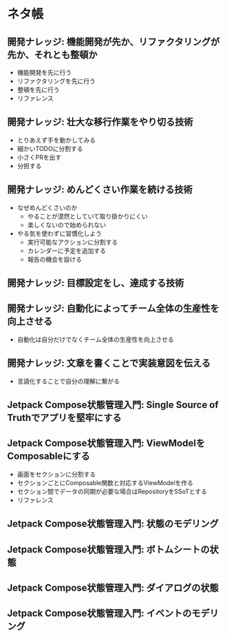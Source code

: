 # ネタ帳
## 開発ナレッジ: 機能開発が先か、リファクタリングが先か、それとも整頓か
- 機能開発を先に行う
- リファクタリングを先に行う
- 整頓を先に行う
- リファレンス
## 開発ナレッジ: 壮大な移行作業をやり切る技術
- とりあえず手を動かしてみる
- 細かいTODOに分割する
- 小さくPRを出す
- 分担する
## 開発ナレッジ: めんどくさい作業を続ける技術
- なぜめんどくさいのか
  - やることが漠然としていて取り掛かりにくい
  - 楽しくないので始められない
- やる気を使わずに習慣化しよう
  - 実行可能なアクションに分割する
  - カレンダーに予定を追加する
  - 報告の機会を設ける
## 開発ナレッジ: 目標設定をし、達成する技術
## 開発ナレッジ: 自動化によってチーム全体の生産性を向上させる
- 自動化は自分だけでなくチーム全体の生産性を向上させる
## 開発ナレッジ: 文章を書くことで実装意図を伝える
- 言語化することで自分の理解に繋がる
## Jetpack Compose状態管理入門: Single Source of Truthでアプリを堅牢にする
## Jetpack Compose状態管理入門: ViewModelをComposableにする
- 画面をセクションに分割する
- セクションごとにComposable関数と対応するViewModelを作る
- セクション間でデータの同期が必要な場合はRepositoryをSSoTとする
- リファレンス
## Jetpack Compose状態管理入門: 状態のモデリング
## Jetpack Compose状態管理入門: ボトムシートの状態
## Jetpack Compose状態管理入門: ダイアログの状態
## Jetpack Compose状態管理入門: イベントのモデリング

